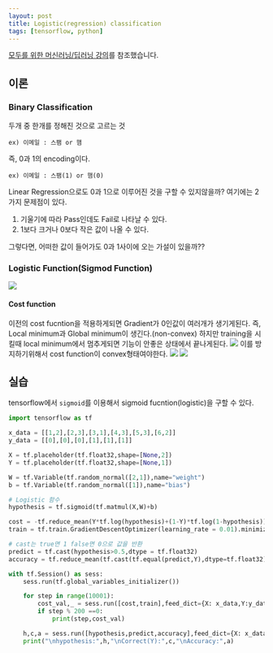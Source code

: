 ```yaml
---
layout: post
title: Logistic(regression) classification
tags: [tensorflow, python]
---
```


<a href="https://hunkim.github.io/ml/">모두를 위한 머신러닝/딥러닝 강의</a>를 참조했습니다.

## 이론

### Binary Classification
두개 중 한개를 정해진 것으로 고르는 것
```
ex) 이메일 : 스팸 or 햄
```

즉, 0과 1의 encoding이다.
```
ex) 이메일 : 스팸(1) or 햄(0)
```

Linear Regression으로도 0과 1으로 이루어진 것을 구할 수 있지않을까? 여기에는 2가지 문제점이 있다.
1. 기울기에 따라 Pass인데도 Fail로 나타날 수 있다.
2. 1보다 크거나 0보다 작은 값이 나올 수 있다.

그렇다면, 어떠한 값이 들어가도 0과 1사이에 오는 가설이 있을까??

### Logistic Function(Sigmod Function)
![](http://www.saedsayad.com/images/ANN_Sigmoid.png)

#### Cost function

이전의 cost fucntion을 적용하게되면 Gradient가 0인값이 여러개가 생기게된다. 즉, Local minimum과 Global minimum이 생긴다.(non-convex) 하지만 training을 시킬때 local minimum에서 멈추게되면 기능이 안좋은 상태에서 끝나게된다.
![](https://encrypted-tbn0.gstatic.com/images?q=tbn:ANd9GcQj5EkWtb5cTKN7y4ft63yE0CKcYmR6m1h6bnb2PTLiKSIBeHiucQ)
이를 방지하기위해서 cost function이 convex형태여야한다.
![](http://www.holehouse.org/mlclass/06_Logistic_Regression_files/Image%20[12].png)
![](https://cognitree.com/wp/wp-content/uploads/2016/07/logistic-regression-5-300x292.png)

## 실습

tensorflow에서 `sigmoid`를 이용해서 sigmoid fucntion(logistic)을 구할 수 있다.

```python
import tensorflow as tf

x_data = [[1,2],[2,3],[3,1],[4,3],[5,3],[6,2]]
y_data = [[0],[0],[0],[1],[1],[1]]

X = tf.placeholder(tf.float32,shape=[None,2])
Y = tf.placeholder(tf.float32,shape=[None,1])

W = tf.Variable(tf.random_normal([2,1]),name="weight")
b = tf.Variable(tf.random_normal([1]),name="bias")

# Logistic 함수
hypothesis = tf.sigmoid(tf.matmul(X,W)+b)

cost = -tf.reduce_mean(Y*tf.log(hypothesis)+(1-Y)*tf.log(1-hypothesis))
train = tf.train.GradientDescentOptimizer(learning_rate = 0.01).minimize(cost)

# cast는 true면 1 false면 0으로 값을 반환
predict = tf.cast(hypothesis>0.5,dtype = tf.float32)
accuracy = tf.reduce_mean(tf.cast(tf.equal(predict,Y),dtype=tf.float32))

with tf.Session() as sess:
	sess.run(tf.global_variables_initializer())

	for step in range(10001):
		cost_val,_ = sess.run([cost,train],feed_dict={X: x_data,Y:y_data})
		if step % 200 ==0:
			print(step,cost_val)

	h,c,a = sess.run([hypothesis,predict,accuracy],feed_dict={X: x_data,Y: y_data})
	print("\nhypothesis:",h,"\nCorrect(Y):",c,"\nAccuracy:",a)
```
